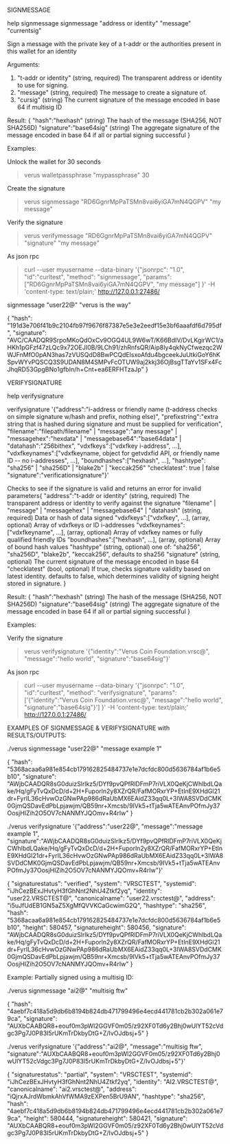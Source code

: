 SIGNMESSAGE


help signmessage
signmessage "address or identity" "message" "currentsig"

Sign a message with the private key of a t-addr or the authorities present in this wallet for an identity

Arguments:
1. "t-addr or identity" (string, required) The transparent address or identity to use for signing.
2. "message"                   (string, required) The message to create a signature of.
2. "cursig"                    (string) The current signature of the message encoded in base 64 if multisig ID

Result:
{
  "hash":"hexhash"         (string) The hash of the message (SHA256, NOT SHA256D)
  "signature":"base64sig"  (string) The aggregate signature of the message encoded in base 64 if all or partial signing successful
}

Examples:

Unlock the wallet for 30 seconds
> verus walletpassphrase "mypassphrase" 30

Create the signature
> verus signmessage "RD6GgnrMpPaTSMn8vai6yiGA7mN4QGPV" "my message"

Verify the signature
> verus verifymessage "RD6GgnrMpPaTSMn8vai6yiGA7mN4QGPV" "signature" "my message"

As json rpc
> curl --user myusername --data-binary '{"jsonrpc": "1.0", "id":"curltest", "method": "signmessage", "params": ["RD6GgnrMpPaTSMn8vai6yiGA7mN4QGPV", "my message"] }' -H 'content-type: text/plain;' http://127.0.0.1:27486/





signmessage "user22@" "verus is the way"

{
  "hash": "191d3e706f41b9c2104fb97f9676f87387e5e3e2eedf15e3bf6aaafdf6d795df",
  "signature": "AVC/CAADQR9SrpoMKoQdOxCv9OGQ4UL9W6wT/K66BdIV/DvLKgirWC1/aHKh1pGFzf47zLQc9x72OEJI0B/9LCh91/zhRnfsQR/Aip8Iy4qkNyCfwezqc2WWJFnMfO0pAN3has7zVUSQdD8BwPCQdElsxoAfdu4bgceekJuUtkiGoY6hKSpvWYvPQSCQ3S9UDAN8M4SMPvFcOTUW9aj2kkj36OjBsgTTaYv1SFx4FcJhqRD53GpgBNo1gfbIn/h+Cnt+ea6ERFHTzaJp"
}





VERIFYSIGNATURE


help verifysignature

verifysignature '{"address":"i-address or friendly name (t-address checks on simple signature w/hash and prefix, nothing else)",
                  "prefixstring":"extra string that is hashed during signature and must be supplied for verification",
                  "filename":"filepath/filename" |
                    "message":"any message" |
                    "messagehex":"hexdata" |
                    "messagebase64":"base64data" |
                    "datahash":"256bithex",
                  "vdxfkeys":["vdxfkey i-address", ...],
                  "vdxfkeynames":["vdxfkeyname, object for getvdxfid API, or friendly name ID -- no i-addresses", ...],
                  "boundhashes":["hexhash", ...],
                  "hashtype": "sha256" | "sha256D" | "blake2b" | "keccak256"
                  "checklatest": true | false
                  "signature":"verificationsignature"}'


Checks to see if the signature is valid and returns an error for invalid parameters{
  "address":"t-addr or identity"                               (string, required) The transparent address or identity to verify against the signature
  "filename" | "message" | "messagehex" | "messagebase64" | "datahash" (string, required) Data or hash of data signed
  "vdxfkeys":["vdxfkey", ...],                                 (array, optional)  Array of vdxfkeys or ID i-addresses
  "vdxfkeynames":["vdxfkeyname", ...],                         (array, optional)  Array of vdxfkey names or fully qualified friendly IDs
  "boundhashes":["hexhash", ...],                              (array, optional)  Array of bound hash values
  "hashtype"                                                     (string, optional) one of: "sha256", "sha256D", "blake2b", "keccak256", defaults to sha256
  "signature"                                                    (string, optional) The current signature of the message encoded in base 64
  "checklatest"                                                  (bool, optional)   If true, checks signature validity based on latest identity. defaults to false,
                                                                                      which determines validity of signing height stored in signature.
}

Result:
{
  "hash":"hexhash"         (string) The hash of the message (SHA256, NOT SHA256D)
  "signature":"base64sig"  (string) The aggregate signature of the message encoded in base 64 if all or partial signing successful
}

Examples:

Verify the signature
> verus verifysignature '{"identity":"Verus Coin Foundation.vrsc@", "message":"hello world", "signature":"base64sig"}'

As json rpc
> curl --user myusername --data-binary '{"jsonrpc": "1.0", "id":"curltest", "method": "verifysignature", "params": ['{"identity":"Verus Coin Foundation.vrsc@", "message":"hello world", "signature":"base64sig"}'] }' -H 'content-type: text/plain;' http://127.0.0.1:27486/




EXAMPLES OF SIGNMESSAGE & VERIFYSIGNATURE with RESULTS/OUTPUTS:


./verus signmessage "user22@" "message example 1"

{
  "hash": "5368acaa6a981e854cb179162825484737e1e7dcfdc800d5636784af1b6e5b10",
  "signature": "AWjbCAADQR8sG0duizSlrlkz5/DYf9pvQPfRlDFmP7riVLX0QeKjCWhlbdLQake/Hq/gFyTvQxDcD/d+2H+Fuporln2y8XZrQR/FafMORxrYP+EtInE9XHdGl21dr+FyrIL36cHvwOzGNwPAp986dRaUbMX6EAidZ33qq0L+3IWA8SVDdCMK0GjmQSDavEdPbLpjawjm/QB59nr+Xmcsb/9IVk5+tTja5wATEAnvPOfmJy37OosjHIZih2O5OV7cNANMYJQOmv+R4rIw"
}

./verus verifysignature '{"address":"user22@", "message":"message example 1", "signature":"AWjbCAADQR8sG0duizSlrlkz5/DYf9pvQPfRlDFmP7riVLX0QeKjCWhlbdLQake/Hq/gFyTvQxDcD/d+2H+Fuporln2y8XZrQR/FafMORxrYP+EtInE9XHdGl21dr+FyrIL36cHvwOzGNwPAp986dRaUbMX6EAidZ33qq0L+3IWA8SVDdCMK0GjmQSDavEdPbLpjawjm/QB59nr+Xmcsb/9IVk5+tTja5wATEAnvPOfmJy37OosjHIZih2O5OV7cNANMYJQOmv+R4rIw"}'

{
  "signaturestatus": "verified",
  "system": "VRSCTEST",
  "systemid": "iJhCezBExJHvtyH3fGhNnt2NhU4Ztkf2yq",
  "identity": "user22.VRSCTEST@",
  "canonicalname": "user22.vrsctest@",
  "address": "i5uJfUdEB1GN5aZ5XgMfQVVKCaGcwimG2Q",
  "hashtype": "sha256",
  "hash": "5368acaa6a981e854cb179162825484737e1e7dcfdc800d5636784af1b6e5b10",
  "height": 580457,
  "signatureheight": 580456,
  "signature": "AWjbCAADQR8sG0duizSlrlkz5/DYf9pvQPfRlDFmP7riVLX0QeKjCWhlbdLQake/Hq/gFyTvQxDcD/d+2H+Fuporln2y8XZrQR/FafMORxrYP+EtInE9XHdGl21dr+FyrIL36cHvwOzGNwPAp986dRaUbMX6EAidZ33qq0L+3IWA8SVDdCMK0GjmQSDavEdPbLpjawjm/QB59nr+Xmcsb/9IVk5+tTja5wATEAnvPOfmJy37OosjHIZih2O5OV7cNANMYJQOmv+R4rIw"
}





Example: Partially signed using a multisig ID:


./verus signmessage "ai2@" "multisig ftw"

{
  "hash": "4aebf7c418a5d9db6b8194b824db471799496e4ecd441781cb2b302a061e79ca",
  "signature": "AUXbCAABQR8+eouf0m3pWl2GGVF0m05/z92XF0Td6y2Bhj0wUlYT52cVdgc3Pg7J0P83I5rUKmTrDkbyDtG+Z/IvOJdbsj+5"
}


./verus verifysignature '{"address":"ai2@", "message":"multisig ftw", "signature":"AUXbCAABQR8+eouf0m3pWl2GGVF0m05/z92XF0Td6y2Bhj0wUlYT52cVdgc3Pg7J0P83I5rUKmTrDkbyDtG+Z/IvOJdbsj+5"}'

{
  "signaturestatus": "partial",
  "system": "VRSCTEST",
  "systemid": "iJhCezBExJHvtyH3fGhNnt2NhU4Ztkf2yq",
  "identity": "AI2.VRSCTEST@",
  "canonicalname": "ai2.vrsctest@",
  "address": "iQjrxAJrdWbmkAhVfWMA9zEXPen5BrU9AN",
  "hashtype": "sha256",
  "hash": "4aebf7c418a5d9db6b8194b824db471799496e4ecd441781cb2b302a061e79ca",
  "height": 580444,
  "signatureheight": 580421,
  "signature": "AUXbCAABQR8+eouf0m3pWl2GGVF0m05/z92XF0Td6y2Bhj0wUlYT52cVdgc3Pg7J0P83I5rUKmTrDkbyDtG+Z/IvOJdbsj+5"
}







